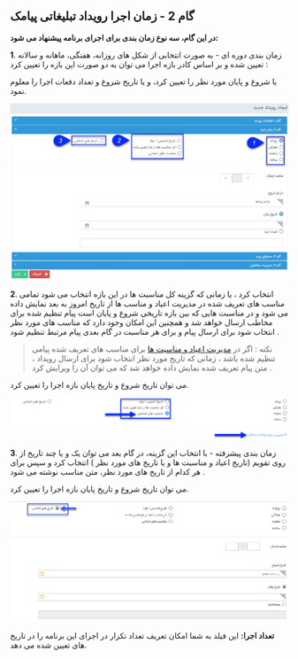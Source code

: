﻿## گام 2 -  زمان اجرا رویداد تبلیغاتی پیامک 



**در این گام، سه نوع زمان بندی برای اجرای برنامه پیشنهاد می شود:**

**1**. زمان بندی دوره ای - به صورت انتخابی از شکل های روزانه، هفتگی، ماهانه و سالانه تعیین شده و بر اساس کادر بازه اجرا می توان به دو صورت این بازه را تعیین کرد :

یا شروع و پایان مورد نظر را تعیین کرد، و یا تاریخ شروع و تعداد دفعات اجرا را معلوم نمود.

![](advertising-sendingeventsms-secondstep.jpg)

**2**. انتخاب کرد ، یا زمانی که گزینه کل مناسبت ها در این بازه انتخاب می شود تمامی مناسب های تعریف شده در مدیریت اعیاد و مناسب ها از تاریخ امروز به بعد نمایش داده می شود و در مناسبت هایی که بین بازه تاریخی شروع و پایان است پیام تنظیم شده برای مخاطب ارسال خواهد شد و همچنین این امکان وجود دارد که مناسب های مورد نظر انتخاب شود برای ارسال پیام و برای هر مناسبت در گام بعدی پیام مرتبط تنظیم شود .

> نکته : اگر در [مدیریت اعیاد و مناسبت ها](https://github.com/1stco/PayamGostarDocs/blob/master/help%202.5.4/Basic-Information/Holiday-management-and-occasions/Holiday-management-and-occasions.md) برای مناسب های تعریف شده پیامی تنظیم شده باشد ، زمانی که تاریخ مورد نظر انتخاب شود برای ارسال رویداد ، متن پیام تعریف شده نمایش داده خواهد شد که می توان آن را ویرایش کرد .

می توان تاریخ شروع و تاریخ پایان بازه اجرا را تعیین کرد.

 
![](advertising-sendingeventsms-secondstep-selectingtime.png)


**3**. زمان بندی پیشرفته - با انتخاب این گزینه، در گام بعد  می توان یک و یا چند تاریخ از روی تقویم  (تاریخ اعیاد و مناسبت ها و یا تاریخ های مورد نظر ) انتخاب کرد  و سپس برای هر کدام از تاریخ های مورد نظر، متن مناسب نوشته می شود .

می توان تاریخ شروع و تاریخ پایان بازه اجرا را تعیین کرد.

![](advertising-sendingeventsms-secondstep-selectingtime2.png)

**تعداد اجرا:** این فیلد به شما امکان تعریف تعداد تکرار در اجرای این برنامه را در تاریخ های تعیین شده می دهد.



